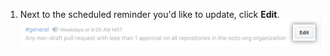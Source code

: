1. Next to the scheduled reminder you'd like to update, click **Edit**. ![Edit existing scheduled reminder](/assets/images/help/settings/scheduled-reminders-edit-existing.png)
